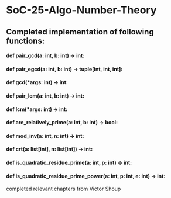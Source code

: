 # SoC-25-Algo-Number-Theory
## Completed implementation of following functions:
#### def pair_gcd(a: int, b: int) -> int:

#### def pair_egcd(a: int, b: int) -> tuple[int, int, int]:

#### def gcd(*args: int) -> int:

#### def pair_lcm(a: int, b: int) -> int:

#### def lcm(*args: int) -> int:

#### def are_relatively_prime(a: int, b: int) -> bool:

#### def mod_inv(a: int, n: int) -> int:

#### def crt(a: list[int], n: list[int]) -> int:

#### def is_quadratic_residue_prime(a: int, p: int) -> int:

#### def is_quadratic_residue_prime_power(a: int, p: int, e: int) -> int:

completed relevant chapters from Victor Shoup
